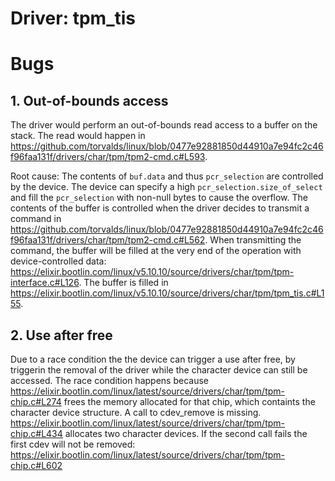 # Driver: tpm_tis

# Bugs
## 1. Out-of-bounds access 

The driver would perform an out-of-bounds read access to a buffer on the stack.
The read would happen in https://github.com/torvalds/linux/blob/0477e92881850d44910a7e94fc2c46f96faa131f/drivers/char/tpm/tpm2-cmd.c#L593.

Root cause:
The contents of `buf.data` and thus `pcr_selection` are controlled by the device.
The device can specify a high `pcr_selection.size_of_select` and fill the `pcr_selection` with non-null bytes to cause the overflow.
The contents of the buffer is controlled when the driver decides to transmit a command in https://github.com/torvalds/linux/blob/0477e92881850d44910a7e94fc2c46f96faa131f/drivers/char/tpm/tpm2-cmd.c#L562.
When transmitting the command, the buffer will be filled at the very end of the operation with device-controlled data: https://elixir.bootlin.com/linux/v5.10.10/source/drivers/char/tpm/tpm-interface.c#L126.
The buffer is filled in https://elixir.bootlin.com/linux/v5.10.10/source/drivers/char/tpm/tpm_tis.c#L155.

## 2. Use after free
Due to a race condition the the device can trigger a use after free, by triggerin the removal of the driver while the character device can still be accessed.
The race condition happens because https://elixir.bootlin.com/linux/latest/source/drivers/char/tpm/tpm-chip.c#L274 frees the memory allocated for that chip, which containts the character device structure. 
A call to cdev_remove is missing.
https://elixir.bootlin.com/linux/latest/source/drivers/char/tpm/tpm-chip.c#L434 allocates two character devices.
If the second call fails the first cdev will not be removed:
https://elixir.bootlin.com/linux/latest/source/drivers/char/tpm/tpm-chip.c#L602
